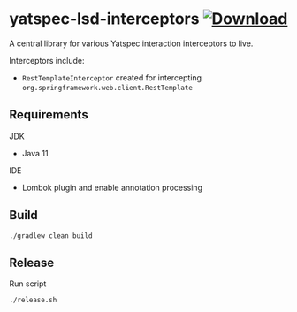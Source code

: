 # yatspec-lsd-interceptors [![Download](https://api.bintray.com/packages/nickmcdowall/nkm/yatspec-lsd-interceptors/images/download.svg) ](https://bintray.com/nickmcdowall/nkm/yatspec-lsd-interceptors/_latestVersion)

A central library for various Yatspec interaction interceptors to live.

Interceptors include:
* `RestTemplateInterceptor` created for intercepting `org.springframework.web.client.RestTemplate`

## Requirements

JDK
* Java 11

IDE
* Lombok plugin and enable annotation processing

## Build

```
./gradlew clean build
```

## Release

Run script

```
./release.sh
```


